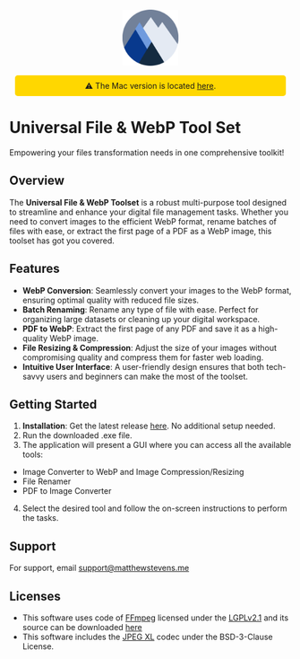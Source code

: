 <p align="center" style="margin-top: 100px;">
  <img src="https://raw.githubusercontent.com/mrzeappleGit/convertToWebP/d01a40eab689892038f95b95e8e1a8592a41b31a/convertToWebPLogo.svg" width="100" height="100">
</p>



<div align="center" style="background-color: #FFD700; padding: 10px; margin: 10px; border-radius: 5px;">
  ⚠️ The Mac version is located <a href="https://github.com/mrzeappleGit/ConvertToWebPMac" target="_blank">here</a>.
</div>

# Universal File & WebP Tool Set
Empowering your files transformation needs in one comprehensive toolkit!
## Overview
The **Universal File & WebP Toolset** is a robust multi-purpose tool designed to streamline and enhance your digital file management tasks. Whether you need to convert images to the efficient WebP format, rename batches of files with ease, or extract the first page of a PDF as a WebP image, this toolset has got you covered.

## Features

- **WebP Conversion**: Seamlessly convert your images to the WebP format, ensuring optimal quality with reduced file sizes.
- **Batch Renaming**: Rename any type of file with ease. Perfect for organizing large datasets or cleaning up your digital workspace.
- **PDF to WebP**: Extract the first page of any PDF and save it as a high-quality WebP image.
- **File Resizing & Compression**: Adjust the size of your images without compromising quality and compress them for faster web loading.
- **Intuitive User Interface**: A user-friendly design ensures that both tech-savvy users and beginners can make the most of the toolset.
## Getting Started

  1. **Installation**: Get the latest release [here](https://github.com/mrzeappleGit/convertToWebP/releases/latest). No additional setup needed.
  2. Run the downloaded .exe file.
  3. The application will present a GUI where you can access all the available tools:
  - Image Converter to WebP and Image Compression/Resizing
  - File Renamer
  - PDF to Image Converter
  4. Select the desired tool and follow the on-screen instructions to perform the tasks.
## Support

For support, email [support@matthewstevens.me](mailto:support@matthewstevens.me?subject=[GitHub]%20Universal%20File%20%26%20WebP%20Toolset)

## Licenses
- This software uses code of <a href=http://ffmpeg.org target=_blank>FFmpeg</a> licensed under the <a href=http://www.gnu.org/licenses/old-licenses/lgpl-2.1.html>LGPLv2.1</a> and its source can be downloaded <a href=link_to_your_sources>here</a>
- This software includes the <a href=https://github.com/libjxl/libjxl target=_blank>JPEG XL</a> codec under the BSD-3-Clause License.
